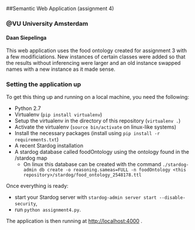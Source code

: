 ##Semantic Web Application (assignment 4)
### @VU University Amsterdam
#### Daan Siepelinga

This web application uses the food ontology created for assignment 3 with a few modificiations. New instances of certain classes were added so that the results without inferencing were larger and an old instance swapped names with a new instance as it made sense.

### Setting the application up

To get this thing up and running on a local machine, you need the following:

* Python 2.7
* Virtualenv (`pip install virtualenv`)
* Setup the virtualenv in the directory of this repository (`virtualenv .`)
* Activate the virtualenv (`source bin/activate` on linux-like systems)
* Install the necessary packages (install using `pip install -r requirements.txt`)
* A recent Stardog installation
* A stardog database called foodOntology using the ontology found in the /stardog map
	* On linux this database can be created with the command `./stardog-admin db create -o reasoning.sameas=FULL -n foodOntology <this repository>/stardog/food_ontology_2548178.ttl`

Once everything is ready:

* start your Stardog server with `stardog-admin server start --disable-security`,
* run `python assignment4.py`.

The application is then running at <http://localhost:4000> .
